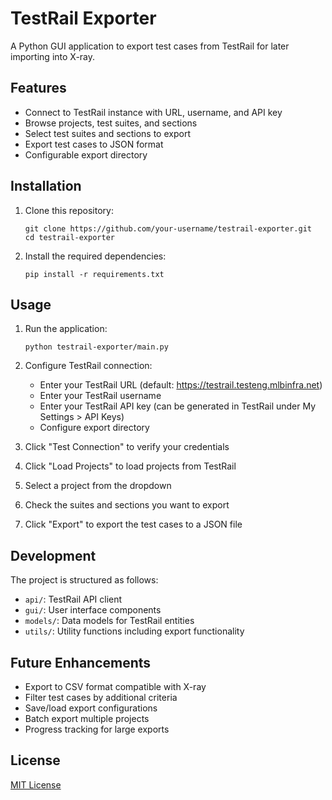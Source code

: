# TestRail Exporter

A Python GUI application to export test cases from TestRail for later importing into X-ray.

## Features

- Connect to TestRail instance with URL, username, and API key
- Browse projects, test suites, and sections
- Select test suites and sections to export
- Export test cases to JSON format
- Configurable export directory

## Installation

1. Clone this repository:
   ```
   git clone https://github.com/your-username/testrail-exporter.git
   cd testrail-exporter
   ```

2. Install the required dependencies:
   ```
   pip install -r requirements.txt
   ```

## Usage

1. Run the application:
   ```
   python testrail-exporter/main.py
   ```

2. Configure TestRail connection:
   - Enter your TestRail URL (default: https://testrail.testeng.mlbinfra.net)
   - Enter your TestRail username
   - Enter your TestRail API key (can be generated in TestRail under My Settings > API Keys)
   - Configure export directory

3. Click "Test Connection" to verify your credentials

4. Click "Load Projects" to load projects from TestRail

5. Select a project from the dropdown

6. Check the suites and sections you want to export

7. Click "Export" to export the test cases to a JSON file

## Development

The project is structured as follows:

- `api/`: TestRail API client
- `gui/`: User interface components
- `models/`: Data models for TestRail entities
- `utils/`: Utility functions including export functionality

## Future Enhancements

- Export to CSV format compatible with X-ray
- Filter test cases by additional criteria
- Save/load export configurations
- Batch export multiple projects
- Progress tracking for large exports

## License

[MIT License](LICENSE)